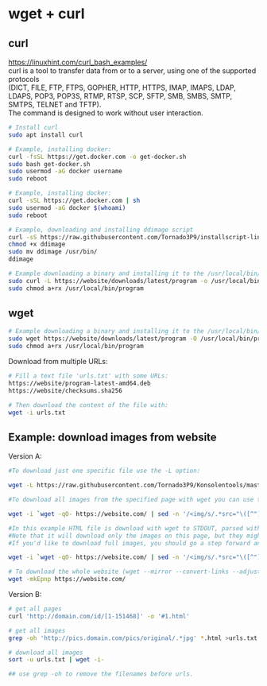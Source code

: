 # wget + curl

## curl

https://linuxhint.com/curl_bash_examples/  
curl is a tool to transfer data from or to a server, using one of the supported protocols  
(DICT, FILE, FTP, FTPS, GOPHER, HTTP, HTTPS, IMAP, IMAPS, LDAP, LDAPS, POP3, POP3S, RTMP, RTSP, SCP, SFTP, SMB, SMBS, SMTP, SMTPS, TELNET and TFTP).  
The command is designed to work without user interaction.

```bash
# Install curl
sudo apt install curl

# Example, installing docker:
curl -fsSL https://get.docker.com -o get-docker.sh
sudo bash get-docker.sh
sudo usermod -aG docker username
sudo reboot

# Example, installing docker:
curl -sSL https://get.docker.com | sh
sudo usermod -aG docker $(whoami)
sudo reboot

# Example, downloading and installing ddimage script
curl -sS https://raw.githubusercontent.com/Tornado3P9/installscript-linux/master/ddimage -O
chmod +x ddimage
sudo mv ddimage /usr/bin/
ddimage

# Example downloading a binary and installing it to the /usr/local/bin/ directory
sudo curl -L https://website/downloads/latest/program -o /usr/local/bin/program
sudo chmod a+rx /usr/local/bin/program
```


## wget

```bash
# Example downloading a binary and installing it to the /usr/local/bin/ directory
sudo wget https://website/downloads/latest/program -O /usr/local/bin/program
sudo chmod a+rx /usr/local/bin/program
```

Download from multiple URLs:
```bash
# Fill a text file 'urls.txt' with some URLs:
https://website/program-latest-amd64.deb
https://website/checksums.sha256

# Then download the content of the file with:
wget -i urls.txt
```





## Example: download images from website

Version A:
```bash
#To download just one specific file use the -L option:

wget -L https://raw.githubusercontent.com/Tornado3P9/Konsolentools/master/wget_images_from_website.txt

#To download all images from the specified page with wget you can use this command:

wget -i `wget -qO- https://website.com/ | sed -n '/<img/s/.*src="\([^"]*\)".*/\1/p'`

#In this example HTML file is download with wget to STDOUT, parsed with sed so that only img URL remain and passed to wget -i as an input list for downloading.
#Note that it will download only the images on this page, but they might just be thumbnails (350px wide).
#If you'd like to download full images, you should go a step forward and change the parsed IMG urls so that they correspond the hi-res images. You can do it with sed or awk:

wget -i `wget -qO- https://website.com/ | sed -n '/<img/s/.*src="\([^"]*\)".*/\1/p' | awk '{gsub("thumb-350-", "");print}'`

# To download the whole website (wget --mirror --convert-links --adjust-extension --page-requisites --no-parent), short version:
wget -mkEpnp https://website.com/
```

Version B:
```bash
# get all pages
curl 'http://domain.com/id/[1-151468]' -o '#1.html'

# get all images
grep -oh 'http://pics.domain.com/pics/original/.*jpg' *.html >urls.txt

# download all images
sort -u urls.txt | wget -i-

## use grep -oh to remove the filenames before urls.
```

